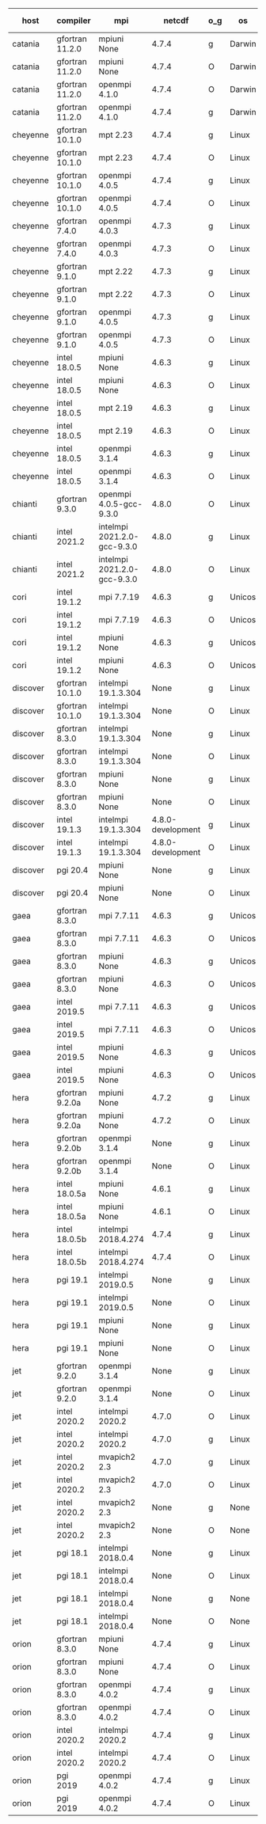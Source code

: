 

| host     | compiler                              | mpi                      | netcdf        | o_g        | os       | build       | u_pass          | u_fail          | s_pass            | s_fail            | e_pass             | e_fail             | nuopc_pass       | nuopc_fail       | artifacts link          |
|----------|---------------------------------------|--------------------------|---------------|------------|----------|-------------|-----------------|-----------------|-------------------|-------------------|--------------------|--------------------|------------------|------------------|-------------------------|
| catania | gfortran 11.2.0 | mpiuni None  | 4.7.4  | g | Darwin | PASS | None | None | None | None | None | None | None | None | <a href="https://github.com/esmf-org/esmf-test-artifacts/tree/3fc3b837b027cd32fd6f0f6e77bb2ccd5d2c91d4/develop/gfortran/11.2.0/g/mpiuni/None" target="_blank">3fc3b83</a> | 
| catania | gfortran 11.2.0 | mpiuni None  | 4.7.4  | O | Darwin | PASS | 12317 | 0 | 8 | 0 | 43 | 0 | None | None | <a href="https://github.com/esmf-org/esmf-test-artifacts/tree/95cb591868fac2b0e757327aa8e7a38fd058659d/develop/gfortran/11.2.0/O/mpiuni/None" target="_blank">95cb591</a> | 
| catania | gfortran 11.2.0 | openmpi 4.1.0  | 4.7.4  | O | Darwin | PASS | 13864 | 9 | 49 | 0 | 80 | 0 | 52 | 0 | <a href="https://github.com/esmf-org/esmf-test-artifacts/tree/fc36eefa0c2c7cdbe33b6fec550b9afceb64de45/develop/gfortran/11.2.0/O/openmpi/4.1.0" target="_blank">fc36eef</a> | 
| catania | gfortran 11.2.0 | openmpi 4.1.0  | 4.7.4  | g | Darwin | PASS | 13864 | 9 | 49 | 0 | 80 | 0 | 52 | 0 | <a href="https://github.com/esmf-org/esmf-test-artifacts/tree/44e5dfaf4f64b57257200c0d0def5012fa00c747/develop/gfortran/11.2.0/g/openmpi/4.1.0" target="_blank">44e5dfa</a> | 
| cheyenne | gfortran 10.1.0 | mpt 2.23  | 4.7.4  | g | Linux | PASS | 13873 | 0 | 49 | 0 | 80 | 0 | 52 | 0 | <a href="https://github.com/esmf-org/esmf-test-artifacts/tree/134b400a9c5e583bbe84bf56d12dcd9a82c72144/develop/gfortran/10.1.0/g/mpt/2.23" target="_blank">134b400</a> | 
| cheyenne | gfortran 10.1.0 | mpt 2.23  | 4.7.4  | O | Linux | PASS | 13873 | 0 | 49 | 0 | 80 | 0 | 52 | 0 | <a href="https://github.com/esmf-org/esmf-test-artifacts/tree/b98db1928bbc179fba184ca638438e3c66ba6d07/develop/gfortran/10.1.0/O/mpt/2.23" target="_blank">b98db19</a> | 
| cheyenne | gfortran 10.1.0 | openmpi 4.0.5  | 4.7.4  | g | Linux | PASS | 13873 | 0 | 49 | 0 | 80 | 0 | 52 | 0 | <a href="https://github.com/esmf-org/esmf-test-artifacts/tree/507d808983b786794fb74e25e4d2d1c6e31f981a/develop/gfortran/10.1.0/g/openmpi/4.0.5" target="_blank">507d808</a> | 
| cheyenne | gfortran 10.1.0 | openmpi 4.0.5  | 4.7.4  | O | Linux | PASS | 13873 | 0 | 49 | 0 | 80 | 0 | 52 | 0 | <a href="https://github.com/esmf-org/esmf-test-artifacts/tree/cd810b8b3698314b9abc78b361a7651e70a52bce/develop/gfortran/10.1.0/O/openmpi/4.0.5" target="_blank">cd810b8</a> | 
| cheyenne | gfortran 7.4.0 | openmpi 4.0.3  | 4.7.3  | g | Linux | PASS | 13873 | 0 | 49 | 0 | 80 | 0 | 52 | 0 | <a href="https://github.com/esmf-org/esmf-test-artifacts/tree/68f4de7ef35e155d46b2fa97621efed15469c278/develop/gfortran/7.4.0/g/openmpi/4.0.3" target="_blank">68f4de7</a> | 
| cheyenne | gfortran 7.4.0 | openmpi 4.0.3  | 4.7.3  | O | Linux | PASS | 13873 | 0 | 49 | 0 | 80 | 0 | 52 | 0 | <a href="https://github.com/esmf-org/esmf-test-artifacts/tree/785d3d1465eb450a9d75a9c8c563c9a58b795547/develop/gfortran/7.4.0/O/openmpi/4.0.3" target="_blank">785d3d1</a> | 
| cheyenne | gfortran 9.1.0 | mpt 2.22  | 4.7.3  | g | Linux | PASS | 13873 | 0 | 49 | 0 | 80 | 0 | 52 | 0 | <a href="https://github.com/esmf-org/esmf-test-artifacts/tree/20fa93088c3061bdaf2e27081781af7ed62ec5f0/develop/gfortran/9.1.0/g/mpt/2.22" target="_blank">20fa930</a> | 
| cheyenne | gfortran 9.1.0 | mpt 2.22  | 4.7.3  | O | Linux | PASS | 13873 | 0 | 49 | 0 | 80 | 0 | 52 | 0 | <a href="https://github.com/esmf-org/esmf-test-artifacts/tree/b66624ac8063677fd848ce565a570b801a1d386c/develop/gfortran/9.1.0/O/mpt/2.22" target="_blank">b66624a</a> | 
| cheyenne | gfortran 9.1.0 | openmpi 4.0.5  | 4.7.3  | g | Linux | PASS | 13873 | 0 | 49 | 0 | 80 | 0 | 52 | 0 | <a href="https://github.com/esmf-org/esmf-test-artifacts/tree/e51fd5a1ce3f0e4b654afee0364f959097f09d33/develop/gfortran/9.1.0/g/openmpi/4.0.5" target="_blank">e51fd5a</a> | 
| cheyenne | gfortran 9.1.0 | openmpi 4.0.5  | 4.7.3  | O | Linux | PASS | 13873 | 0 | 49 | 0 | 80 | 0 | 52 | 0 | <a href="https://github.com/esmf-org/esmf-test-artifacts/tree/70207a89678a40026d9761cbfc03be453eca2a79/develop/gfortran/9.1.0/O/openmpi/4.0.5" target="_blank">70207a8</a> | 
| cheyenne | intel 18.0.5 | mpiuni None  | 4.6.3  | g | Linux | PASS | None | None | None | None | None | None | None | None | <a href="https://github.com/esmf-org/esmf-test-artifacts/tree/f13f797fb8a320ae0a70e76d884fb79600f250a5/develop/intel/18.0.5/g/mpiuni/None" target="_blank">f13f797</a> | 
| cheyenne | intel 18.0.5 | mpiuni None  | 4.6.3  | O | Linux | PASS | None | None | None | None | None | None | None | None | <a href="https://github.com/esmf-org/esmf-test-artifacts/tree/ffb4a78e48b3fadde499f063c76499a4264b5880/develop/intel/18.0.5/O/mpiuni/None" target="_blank">ffb4a78</a> | 
| cheyenne | intel 18.0.5 | mpt 2.19  | 4.6.3  | g | Linux | PASS | None | None | None | None | None | None | None | None | <a href="https://github.com/esmf-org/esmf-test-artifacts/tree/412a891d23ce5635b5bb1152c2386326654588f6/develop/intel/18.0.5/g/mpt/2.19" target="_blank">412a891</a> | 
| cheyenne | intel 18.0.5 | mpt 2.19  | 4.6.3  | O | Linux | PASS | None | None | None | None | None | None | None | None | <a href="https://github.com/esmf-org/esmf-test-artifacts/tree/dc6fa2af7727fa7948b3217da451343464e42ee5/develop/intel/18.0.5/O/mpt/2.19" target="_blank">dc6fa2a</a> | 
| cheyenne | intel 18.0.5 | openmpi 3.1.4  | 4.6.3  | g | Linux | PASS | None | None | None | None | None | None | None | None | <a href="https://github.com/esmf-org/esmf-test-artifacts/tree/58fd498d469641a7d296d0137e2cb4b0208a11dc/develop/intel/18.0.5/g/openmpi/3.1.4" target="_blank">58fd498</a> | 
| cheyenne | intel 18.0.5 | openmpi 3.1.4  | 4.6.3  | O | Linux | PASS | None | None | None | None | None | None | None | None | <a href="https://github.com/esmf-org/esmf-test-artifacts/tree/4827506ccf5dec760e6ba7d88c5646f378b53177/develop/intel/18.0.5/O/openmpi/3.1.4" target="_blank">4827506</a> | 
| chianti | gfortran 9.3.0 | openmpi 4.0.5-gcc-9.3.0  | 4.8.0  | O | Linux | PASS | None | None | None | None | None | None | None | None | <a href="https://github.com/esmf-org/esmf-test-artifacts/tree/db47d700f8b514b84c8b07932e98fa04ba882b9d/develop/gfortran/9.3.0/O/openmpi/4.0.5-gcc-9.3.0" target="_blank">db47d70</a> | 
| chianti | intel 2021.2 | intelmpi 2021.2.0-gcc-9.3.0  | 4.8.0  | g | Linux | PASS | 13873 | 0 | 49 | 0 | 80 | 0 | 52 | 0 | <a href="https://github.com/esmf-org/esmf-test-artifacts/tree/546b19cf6ffd55653d3d8444384b82071e9ac3e0/develop/intel/2021.2/g/intelmpi/2021.2.0-gcc-9.3.0" target="_blank">546b19c</a> | 
| chianti | intel 2021.2 | intelmpi 2021.2.0-gcc-9.3.0  | 4.8.0  | O | Linux | PASS | 13873 | 0 | 49 | 0 | 80 | 0 | 52 | 0 | <a href="https://github.com/esmf-org/esmf-test-artifacts/tree/310df50691b20a6a6f3b13ce9aeda26b5fdf775b/develop/intel/2021.2/O/intelmpi/2021.2.0-gcc-9.3.0" target="_blank">310df50</a> | 
| cori | intel 19.1.2 | mpi 7.7.19  | 4.6.3  | g | Unicos | PASS | None | None | None | None | None | None | None | None | <a href="https://github.com/esmf-org/esmf-test-artifacts/tree/f9f9900b53f6857e51540eefa7de4b930290c0ab/develop/intel/19.1.2/g/mpi/7.7.19" target="_blank">f9f9900</a> | 
| cori | intel 19.1.2 | mpi 7.7.19  | 4.6.3  | O | Unicos | PASS | None | None | None | None | None | None | None | None | <a href="https://github.com/esmf-org/esmf-test-artifacts/tree/8d3fa3d1d3acb5c6a609af031335907b8e761809/develop/intel/19.1.2/O/mpi/7.7.19" target="_blank">8d3fa3d</a> | 
| cori | intel 19.1.2 | mpiuni None  | 4.6.3  | g | Unicos | PASS | None | None | None | None | None | None | None | None | <a href="https://github.com/esmf-org/esmf-test-artifacts/tree/4e86c4e67abb926bb1a6b93e63144b86dbc6119a/develop/intel/19.1.2/g/mpiuni/None" target="_blank">4e86c4e</a> | 
| cori | intel 19.1.2 | mpiuni None  | 4.6.3  | O | Unicos | PASS | None | None | None | None | None | None | None | None | <a href="https://github.com/esmf-org/esmf-test-artifacts/tree/fb175a73c944d153ed4ebd4b6147df5dba012855/develop/intel/19.1.2/O/mpiuni/None" target="_blank">fb175a7</a> | 
| discover | gfortran 10.1.0 | intelmpi 19.1.3.304  | None  | g | Linux | PASS | 13858 | 15 | 49 | 0 | 80 | 0 | 52 | 0 | <a href="https://github.com/esmf-org/esmf-test-artifacts/tree/904aeefc55e6fbd5921f70c89da2fd02a8d72c1f/develop/gfortran/10.1.0/g/intelmpi/19.1.3.304" target="_blank">904aeef</a> | 
| discover | gfortran 10.1.0 | intelmpi 19.1.3.304  | None  | O | Linux | PASS | 13858 | 15 | 49 | 0 | 80 | 0 | 52 | 0 | <a href="https://github.com/esmf-org/esmf-test-artifacts/tree/d28188bd7ad0fae457aee194d23e4fe0352ead75/develop/gfortran/10.1.0/O/intelmpi/19.1.3.304" target="_blank">d28188b</a> | 
| discover | gfortran 8.3.0 | intelmpi 19.1.3.304  | None  | g | Linux | PASS | 13858 | 15 | 49 | 0 | 80 | 0 | 52 | 0 | <a href="https://github.com/esmf-org/esmf-test-artifacts/tree/bfea3d266263e8ecda679bc5d127f77f5309d31d/develop/gfortran/8.3.0/g/intelmpi/19.1.3.304" target="_blank">bfea3d2</a> | 
| discover | gfortran 8.3.0 | intelmpi 19.1.3.304  | None  | O | Linux | PASS | 13858 | 15 | 49 | 0 | 80 | 0 | 52 | 0 | <a href="https://github.com/esmf-org/esmf-test-artifacts/tree/007bdb5c7cc5a46274354d264004522d09418153/develop/gfortran/8.3.0/O/intelmpi/19.1.3.304" target="_blank">007bdb5</a> | 
| discover | gfortran 8.3.0 | mpiuni None  | None  | g | Linux | PASS | 12317 | 0 | 8 | 0 | 43 | 0 | None | None | <a href="https://github.com/esmf-org/esmf-test-artifacts/tree/1d27c55d6e44ff3d7a545074d58fc75317cf0490/develop/gfortran/8.3.0/g/mpiuni/None" target="_blank">1d27c55</a> | 
| discover | gfortran 8.3.0 | mpiuni None  | None  | O | Linux | PASS | 12317 | 0 | 8 | 0 | 43 | 0 | None | None | <a href="https://github.com/esmf-org/esmf-test-artifacts/tree/4bcf1be246c7ccafc3830592117c67b395fa23dd/develop/gfortran/8.3.0/O/mpiuni/None" target="_blank">4bcf1be</a> | 
| discover | intel 19.1.3 | intelmpi 19.1.3.304  | 4.8.0-development  | g | Linux | PASS | 13873 | 0 | 49 | 0 | 80 | 0 | 52 | 0 | <a href="https://github.com/esmf-org/esmf-test-artifacts/tree/6aa46545d398832be079a3856ce3e53fb8039fb5/develop/intel/19.1.3/g/intelmpi/19.1.3.304" target="_blank">6aa4654</a> | 
| discover | intel 19.1.3 | intelmpi 19.1.3.304  | 4.8.0-development  | O | Linux | PASS | 13873 | 0 | 49 | 0 | 80 | 0 | 52 | 0 | <a href="https://github.com/esmf-org/esmf-test-artifacts/tree/3a9bc9f71c857eb70187959fe177d3597d25e8c2/develop/intel/19.1.3/O/intelmpi/19.1.3.304" target="_blank">3a9bc9f</a> | 
| discover | pgi 20.4 | mpiuni None  | None  | g | Linux | PASS | 11692 | 625 | 4 | 4 | 40 | 3 | None | None | <a href="https://github.com/esmf-org/esmf-test-artifacts/tree/1f2bf1f5cfdcb8161357b84eda3dd3f7c9b7ed81/develop/pgi/20.4/g/mpiuni/None" target="_blank">1f2bf1f</a> | 
| discover | pgi 20.4 | mpiuni None  | None  | O | Linux | PASS | 11692 | 625 | 6 | 2 | 40 | 3 | None | None | <a href="https://github.com/esmf-org/esmf-test-artifacts/tree/e9e9a3e39663daaa32eaa1bd013615e2c2f2e835/develop/pgi/20.4/O/mpiuni/None" target="_blank">e9e9a3e</a> | 
| gaea | gfortran 8.3.0 | mpi 7.7.11  | 4.6.3  | g | Unicos | PASS | 13872 | 1 | 49 | 0 | 80 | 0 | 47 | 5 | <a href="https://github.com/esmf-org/esmf-test-artifacts/tree/e20b222711dec636e7c8e985fffc2959a0ae3854/develop/gfortran/8.3.0/g/mpi/7.7.11" target="_blank">e20b222</a> | 
| gaea | gfortran 8.3.0 | mpi 7.7.11  | 4.6.3  | O | Unicos | PASS | 13872 | 1 | 49 | 0 | 80 | 0 | 47 | 5 | <a href="https://github.com/esmf-org/esmf-test-artifacts/tree/eb1011873802db585423784f231e0f9cfec91073/develop/gfortran/8.3.0/O/mpi/7.7.11" target="_blank">eb10118</a> | 
| gaea | gfortran 8.3.0 | mpiuni None  | 4.6.3  | g | Unicos | PASS | 12317 | 0 | 8 | 0 | 43 | 0 | None | None | <a href="https://github.com/esmf-org/esmf-test-artifacts/tree/fe4ffe1f06a67176fd2062393af065f7ec948796/develop/gfortran/8.3.0/g/mpiuni/None" target="_blank">fe4ffe1</a> | 
| gaea | gfortran 8.3.0 | mpiuni None  | 4.6.3  | O | Unicos | PASS | 12317 | 0 | 8 | 0 | 43 | 0 | None | None | <a href="https://github.com/esmf-org/esmf-test-artifacts/tree/14352c7a8fc3c1df3548642467cdfe3f5dd0a367/develop/gfortran/8.3.0/O/mpiuni/None" target="_blank">14352c7</a> | 
| gaea | intel 2019.5 | mpi 7.7.11  | 4.6.3  | g | Unicos | PASS | 13858 | 15 | 49 | 0 | 80 | 0 | 47 | 5 | <a href="https://github.com/esmf-org/esmf-test-artifacts/tree/d37a3ea74617c8a03184e9e72a2115f48b099d63/develop/intel/2019.5/g/mpi/7.7.11" target="_blank">d37a3ea</a> | 
| gaea | intel 2019.5 | mpi 7.7.11  | 4.6.3  | O | Unicos | PASS | 13858 | 15 | 49 | 0 | 80 | 0 | 47 | 5 | <a href="https://github.com/esmf-org/esmf-test-artifacts/tree/07780cb7989b08d9030055eabd0088211ab16efc/develop/intel/2019.5/O/mpi/7.7.11" target="_blank">07780cb</a> | 
| gaea | intel 2019.5 | mpiuni None  | 4.6.3  | g | Unicos | PASS | 12302 | 15 | 8 | 0 | 43 | 0 | None | None | <a href="https://github.com/esmf-org/esmf-test-artifacts/tree/0822ae040925668b0c3d4437a8ac28b2f1bc9051/develop/intel/2019.5/g/mpiuni/None" target="_blank">0822ae0</a> | 
| gaea | intel 2019.5 | mpiuni None  | 4.6.3  | O | Unicos | PASS | 12302 | 15 | 8 | 0 | 43 | 0 | None | None | <a href="https://github.com/esmf-org/esmf-test-artifacts/tree/d896b4689f1f56ed8e3b9e594b8a377bce2d42a4/develop/intel/2019.5/O/mpiuni/None" target="_blank">d896b46</a> | 
| hera | gfortran 9.2.0a | mpiuni None  | 4.7.2  | g | Linux | PASS | 12317 | 0 | 8 | 0 | 43 | 0 | None | None | <a href="https://github.com/esmf-org/esmf-test-artifacts/tree/6cf6671c89696978a2cbd71fa6590bddabb16ce8/develop/gfortran/9.2.0a/g/mpiuni/None" target="_blank">6cf6671</a> | 
| hera | gfortran 9.2.0a | mpiuni None  | 4.7.2  | O | Linux | PASS | 12317 | 0 | 8 | 0 | 43 | 0 | None | None | <a href="https://github.com/esmf-org/esmf-test-artifacts/tree/3db6329d62bfcecd975bf187746d03e31ce084cc/develop/gfortran/9.2.0a/O/mpiuni/None" target="_blank">3db6329</a> | 
| hera | gfortran 9.2.0b | openmpi 3.1.4  | None  | g | Linux | PASS | 13873 | 0 | 49 | 0 | 80 | 0 | 52 | 0 | <a href="https://github.com/esmf-org/esmf-test-artifacts/tree/1e379f10ca53ca61e8cf69d146f2aa7bc204bd8d/develop/gfortran/9.2.0b/g/openmpi/3.1.4" target="_blank">1e379f1</a> | 
| hera | gfortran 9.2.0b | openmpi 3.1.4  | None  | O | Linux | PASS | 13873 | 0 | 49 | 0 | 80 | 0 | 52 | 0 | <a href="https://github.com/esmf-org/esmf-test-artifacts/tree/23f3db00b38f3035b92dfaa117e73670b2fde495/develop/gfortran/9.2.0b/O/openmpi/3.1.4" target="_blank">23f3db0</a> | 
| hera | intel 18.0.5a | mpiuni None  | 4.6.1  | g | Linux | PASS | 12317 | 0 | 8 | 0 | 43 | 0 | None | None | <a href="https://github.com/esmf-org/esmf-test-artifacts/tree/184a68a237b7acce14da13ae67115fc3b8d28774/develop/intel/18.0.5a/g/mpiuni/None" target="_blank">184a68a</a> | 
| hera | intel 18.0.5a | mpiuni None  | 4.6.1  | O | Linux | PASS | 12317 | 0 | 8 | 0 | 43 | 0 | None | None | <a href="https://github.com/esmf-org/esmf-test-artifacts/tree/e98b532eab20fbfe48e659a0e85ca60b9eba9a5b/develop/intel/18.0.5a/O/mpiuni/None" target="_blank">e98b532</a> | 
| hera | intel 18.0.5b | intelmpi 2018.4.274  | 4.7.4  | g | Linux | PASS | 13873 | 0 | 49 | 0 | 80 | 0 | 52 | 0 | <a href="https://github.com/esmf-org/esmf-test-artifacts/tree/edd412332d8a3709d1e922133c66d57b8c7756df/develop/intel/18.0.5b/g/intelmpi/2018.4.274" target="_blank">edd4123</a> | 
| hera | intel 18.0.5b | intelmpi 2018.4.274  | 4.7.4  | O | Linux | PASS | 13873 | 0 | 49 | 0 | 80 | 0 | 52 | 0 | <a href="https://github.com/esmf-org/esmf-test-artifacts/tree/0a746904d0126d42e77ee4a1b67357a3ec87d12d/develop/intel/18.0.5b/O/intelmpi/2018.4.274" target="_blank">0a74690</a> | 
| hera | pgi 19.1 | intelmpi 2019.0.5  | None  | g | Linux | PASS | 12998 | 875 | None | None | None | None | None | None | <a href="https://github.com/esmf-org/esmf-test-artifacts/tree/7dd22e735e1345cb360c9a6e23442dc9cc3b5425/develop/pgi/19.1/g/intelmpi/2019.0.5" target="_blank">7dd22e7</a> | 
| hera | pgi 19.1 | intelmpi 2019.0.5  | None  | O | Linux | PASS | 13046 | 827 | None | None | None | None | None | None | <a href="https://github.com/esmf-org/esmf-test-artifacts/tree/823d9cb9b1d9dc3d8fca94e1e06733e3e31a458f/develop/pgi/19.1/O/intelmpi/2019.0.5" target="_blank">823d9cb</a> | 
| hera | pgi 19.1 | mpiuni None  | None  | g | Linux | PASS | 11692 | 625 | 4 | 4 | 40 | 3 | None | None | <a href="https://github.com/esmf-org/esmf-test-artifacts/tree/89ec7f626450a99445964d74c768886127b826c3/develop/pgi/19.1/g/mpiuni/None" target="_blank">89ec7f6</a> | 
| hera | pgi 19.1 | mpiuni None  | None  | O | Linux | PASS | 11692 | 625 | 6 | 2 | 40 | 3 | None | None | <a href="https://github.com/esmf-org/esmf-test-artifacts/tree/35106653ffdab7cb195b1e4636e0d56039df9a5b/develop/pgi/19.1/O/mpiuni/None" target="_blank">3510665</a> | 
| jet | gfortran 9.2.0 | openmpi 3.1.4  | None  | g | Linux | PASS | 13873 | 0 | 49 | 0 | 80 | 0 | 52 | 0 | <a href="https://github.com/esmf-org/esmf-test-artifacts/tree/c5979d330e9ed0da88af94c3b5500009c1304090/develop/gfortran/9.2.0/g/openmpi/3.1.4" target="_blank">c5979d3</a> | 
| jet | gfortran 9.2.0 | openmpi 3.1.4  | None  | O | Linux | PASS | 13873 | 0 | 49 | 0 | 80 | 0 | 52 | 0 | <a href="https://github.com/esmf-org/esmf-test-artifacts/tree/7865b612fd15d1e0e9179be0ccf3bd56c74844bb/develop/gfortran/9.2.0/O/openmpi/3.1.4" target="_blank">7865b61</a> | 
| jet | intel 2020.2 | intelmpi 2020.2  | 4.7.0  | O | Linux | PASS | 13873 | 0 | 49 | 0 | 80 | 0 | 52 | 0 | <a href="https://github.com/esmf-org/esmf-test-artifacts/tree/b224fcda7aadd699cce1f455b4704d189bd1bd58/develop/intel/2020.2/O/intelmpi/2020.2" target="_blank">b224fcd</a> | 
| jet | intel 2020.2 | intelmpi 2020.2  | 4.7.0  | g | Linux | PASS | 13873 | 0 | 49 | 0 | 80 | 0 | 52 | 0 | <a href="https://github.com/esmf-org/esmf-test-artifacts/tree/3504e224f2844c87929f69e42001429dc86ef597/develop/intel/2020.2/g/intelmpi/2020.2" target="_blank">3504e22</a> | 
| jet | intel 2020.2 | mvapich2 2.3  | 4.7.0  | g | Linux | FAIL | None | None | None | None | None | None | None | None | <a href="https://github.com/esmf-org/esmf-test-artifacts/tree/6e11c3e9991f062427f9c5a9d7fd762b5cfa3124/develop/intel/2020.2/g/mvapich2/2.3" target="_blank">6e11c3e</a> | 
| jet | intel 2020.2 | mvapich2 2.3  | 4.7.0  | O | Linux | FAIL | None | None | None | None | None | None | None | None | <a href="https://github.com/esmf-org/esmf-test-artifacts/tree/ffad3be3132ec21e1d334e541c928f80484870b2/develop/intel/2020.2/O/mvapich2/2.3" target="_blank">ffad3be</a> | 
| jet | intel 2020.2 | mvapich2 2.3  | None  | g | None | FAIL | None | None | None | None | None | None | None | None | <a href="https://github.com/esmf-org/esmf-test-artifacts/tree/5342f330c15d790948c00b594ecc4e983373ec21/develop/intel/2020.2/g/mvapich2/2.3" target="_blank">5342f33</a> | 
| jet | intel 2020.2 | mvapich2 2.3  | None  | O | None | FAIL | None | None | None | None | None | None | None | None | <a href="https://github.com/esmf-org/esmf-test-artifacts/tree/cc2fa9c5f3f82f8d7e599e7bd230fa18769546fc/develop/intel/2020.2/O/mvapich2/2.3" target="_blank">cc2fa9c</a> | 
| jet | pgi 18.1 | intelmpi 2018.0.4  | None  | g | Linux | FAIL | None | None | None | None | None | None | None | None | <a href="https://github.com/esmf-org/esmf-test-artifacts/tree/9ccdbc155ac7d7b6bcb643e82fc0060a6be3e5b3/develop/pgi/18.1/g/intelmpi/2018.0.4" target="_blank">9ccdbc1</a> | 
| jet | pgi 18.1 | intelmpi 2018.0.4  | None  | O | Linux | FAIL | None | None | None | None | None | None | None | None | <a href="https://github.com/esmf-org/esmf-test-artifacts/tree/aa327f7172a1b6ac6c447a7ac3054b1977391ff3/develop/pgi/18.1/O/intelmpi/2018.0.4" target="_blank">aa327f7</a> | 
| jet | pgi 18.1 | intelmpi 2018.0.4  | None  | g | None | FAIL | None | None | None | None | None | None | None | None | <a href="https://github.com/esmf-org/esmf-test-artifacts/tree/58f367c8f7cd5a373f22d383b1bdd7ab7b9bfe22/develop/pgi/18.1/g/intelmpi/2018.0.4" target="_blank">58f367c</a> | 
| jet | pgi 18.1 | intelmpi 2018.0.4  | None  | O | None | FAIL | None | None | None | None | None | None | None | None | <a href="https://github.com/esmf-org/esmf-test-artifacts/tree/160939bb3e87e7542aaa661a2b2376c3d654aaaf/develop/pgi/18.1/O/intelmpi/2018.0.4" target="_blank">160939b</a> | 
| orion | gfortran 8.3.0 | mpiuni None  | 4.7.4  | g | Linux | PASS | 12317 | 0 | 8 | 0 | 43 | 0 | None | None | <a href="https://github.com/esmf-org/esmf-test-artifacts/tree/482ba04c24e77c577d85856202e33dbd27308fcc/develop/gfortran/8.3.0/g/mpiuni/None" target="_blank">482ba04</a> | 
| orion | gfortran 8.3.0 | mpiuni None  | 4.7.4  | O | Linux | PASS | 12317 | 0 | 8 | 0 | 43 | 0 | None | None | <a href="https://github.com/esmf-org/esmf-test-artifacts/tree/462bec4467b236d878e85659dc782dafeb4b727f/develop/gfortran/8.3.0/O/mpiuni/None" target="_blank">462bec4</a> | 
| orion | gfortran 8.3.0 | openmpi 4.0.2  | 4.7.4  | g | Linux | PASS | 13873 | 0 | 49 | 0 | 80 | 0 | 52 | 0 | <a href="https://github.com/esmf-org/esmf-test-artifacts/tree/e11ffa9d2a778207331ceb03ab2164af6a579485/develop/gfortran/8.3.0/g/openmpi/4.0.2" target="_blank">e11ffa9</a> | 
| orion | gfortran 8.3.0 | openmpi 4.0.2  | 4.7.4  | O | Linux | PASS | 13873 | 0 | 49 | 0 | 80 | 0 | 52 | 0 | <a href="https://github.com/esmf-org/esmf-test-artifacts/tree/4e2238da2b5a2975a5eb23b35596755bfa44fed0/develop/gfortran/8.3.0/O/openmpi/4.0.2" target="_blank">4e2238d</a> | 
| orion | intel 2020.2 | intelmpi 2020.2  | 4.7.4  | g | Linux | PASS | 13873 | 0 | 49 | 0 | 80 | 0 | 52 | 0 | <a href="https://github.com/esmf-org/esmf-test-artifacts/tree/4e74806c61bb8421a38da0614e00728ddf85cf9a/develop/intel/2020.2/g/intelmpi/2020.2" target="_blank">4e74806</a> | 
| orion | intel 2020.2 | intelmpi 2020.2  | 4.7.4  | O | Linux | PASS | 13873 | 0 | 49 | 0 | 80 | 0 | 52 | 0 | <a href="https://github.com/esmf-org/esmf-test-artifacts/tree/8de05c6c137c5b23fcb9776f0e6cd45055cad242/develop/intel/2020.2/O/intelmpi/2020.2" target="_blank">8de05c6</a> | 
| orion | pgi 2019 | openmpi 4.0.2  | 4.7.4  | g | Linux | PASS | None | None | None | None | None | None | None | None | <a href="https://github.com/esmf-org/esmf-test-artifacts/tree/4f65f409b2e20fb682c0fba3dc5dd7ad5bcabdd7/develop/pgi/2019/g/openmpi/4.0.2" target="_blank">4f65f40</a> | 
| orion | pgi 2019 | openmpi 4.0.2  | 4.7.4  | O | Linux | PASS | 13028 | 845 | 37 | 12 | 68 | 12 | 10 | 42 | <a href="https://github.com/esmf-org/esmf-test-artifacts/tree/6524afdea31ff8dc6453c9e52a8b6a24c3447020/develop/pgi/2019/O/openmpi/4.0.2" target="_blank">6524afd</a> | 
